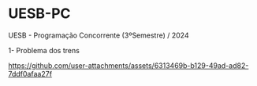 # UESB-PC

UESB - Programação Concorrente (3ºSemestre) / 2024

1- Problema dos trens

https://github.com/user-attachments/assets/6313469b-b129-49ad-ad82-7ddf0afaa27f

